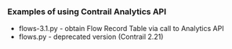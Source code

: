 ### Examples of using Contrail Analytics API

* flows-3.1.py - obtain Flow Record Table via call to Analytics API
* flows.py - deprecated version (Contrail 2.21)
